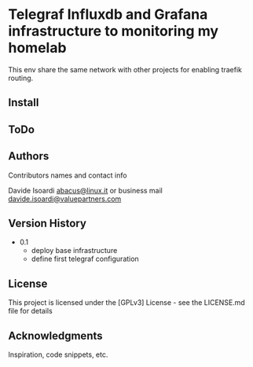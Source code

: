 # Telegraf Influxdb and Grafana infrastructure to monitoring my homelab

This env share the same network with other projects for enabling traefik routing.

## Install



## ToDo

## Authors

Contributors names and contact info

Davide Isoardi abacus@linux.it or business mail davide.isoardi@valuepartners.com

## Version History

* 0.1
    * deploy base infrastructure
    * define first telegraf configuration   

## License

This project is licensed under the [GPLv3] License - see the LICENSE.md file for details

## Acknowledgments

Inspiration, code snippets, etc.
